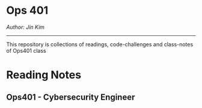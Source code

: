 # Ops 401


*Author: Jin Kim*

---

This repository is collections of readings, code-challenges and class-notes of Ops401 class

# Reading Notes

## Ops401 - Cybersecurity Engineer

